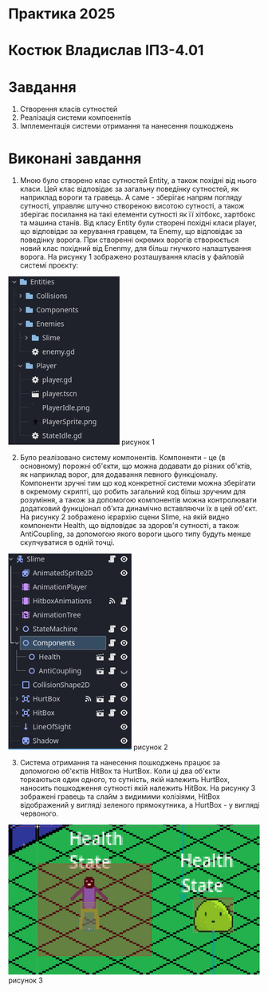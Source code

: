 # Практика 2025
# Костюк Владислав ІПЗ-4.01
# Завдання

1. Створення класів сутностей
2. Реалізація системи компоеннтів
3. Імплементація системи отримання та нанесення пошкоджень

# Виконані завдання

1. Мною було створено клас сутностей Entity, а також похідні від нього класи. Цей клас відповідає за загальну поведінку сутностей, як наприклад вороги та гравець.
А саме - зберігає напрям погляду сутності, управляє штучно створеною висотою сутності, а також зберігає посилання на такі елементи сутності як її хітбокс,
хартбокс та машина станів. Від класу Entity були створені похідні класи player, що відповідає за керування гравцем, та Enemy, що відповідає за поведінку ворога.
При створенні окремих ворогів створюється новий клас похідний від Enenmy, для більш гнучкого налаштування ворога. На рисунку 1 зображено розташування класів у
файловій системі проєкту:

![image_alt](https://github.com/VladislavKostyuk-1/Practice/blob/add1292970ab91f67fe8aeff6540bb69ae57616f/Screenshots/Kostyuk/1.jpg)
рисунок 1

2. Було реалізовано систему компонентів. Компоненти - це (в основному) порожні об'єкти, що можна додавати до різних об'ктів, як наприклад ворог, для додавання
певного функціоналу. Компоненти зручні тим що код конкретної системи можна зберігати в окремому скрипті, що робить загальний код більш зручним для розуміння,
а також за допомогою компонентів можна контролювати додатковий функціонал об'кта динамічно вставляючи їх в цей об'єкт. На рисунку 2 зображено ієрархію сцени Slime,
на якій видно компоненти Health, що відповідає за здоров'я сутності, а також AntiCoupling, за допомогою якого вороги цього типу будуть менше скупчуватися в одній
точці.

![image_alt](https://github.com/VladislavKostyuk-1/Practice/blob/add1292970ab91f67fe8aeff6540bb69ae57616f/Screenshots/Kostyuk/2.jpg)
рисунок 2

3. Система отримання та нанесення пошкоджень працює за допомогою об'єктів HitBox та HurtBox. Коли ці два об'єкти торкаються один одного, то сутність, якій належить
HurtBox, наносить пошкодження сутності якій належить HitBox. На рисунку 3 зображені гравець та слайм з видимими колізіями, HitBox відображений у вигляді зеленого
прямокутника, а HurtBox - у вигляді червоного.

![image_alt](https://github.com/VladislavKostyuk-1/Practice/blob/add1292970ab91f67fe8aeff6540bb69ae57616f/Screenshots/Kostyuk/3.jpg)
рисунок 3
